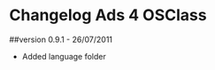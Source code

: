 Changelog Ads 4 OSClass
=======================

##version 0.9.1 - 26/07/2011

* Added language folder